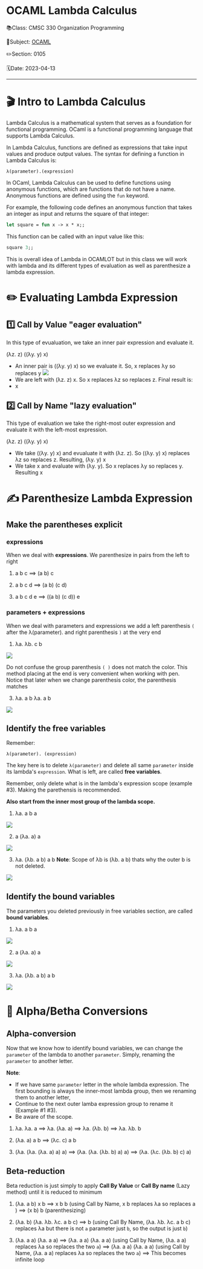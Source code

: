 # OCAML Lambda Calculus

📚Class: CMSC 330 Organization Programming

📘Subject: <a href="https://github.com/lamula21/cheat-sheets/tree/main/Ocaml">OCAML</a>

✏️Section: 0105

🗓️Date: 2023-04-13

---

# 🎬 Intro to Lambda Calculus
Lambda Calculus is a mathematical system that serves as a foundation for functional programming. OCaml is a functional programming language that supports Lambda Calculus.

In Lambda Calculus, functions are defined as expressions that take input values and produce output values. The syntax for defining a function in Lambda Calculus is:
```
λ(parameter).(expression)
```

In OCaml, Lambda Calculus can be used to define functions using anonymous functions, which are functions that do not have a name. Anonymous functions are defined using the `fun` keyword.

For example, the following code defines an anonymous function that takes an integer as input and returns the square of that integer:
```ocaml
let square = fun x -> x * x;;
```

This function can be called with an input value like this:
```ocaml
square 3;;
```

This is overall idea of Lambda in OCAMLOT but in this class we will work with lambda and its different types of evaluation as well as parenthesize a lambda expression.

# ✏️ Evaluating Lambda Expression

## 1️⃣ Call by Value "eager evaluation"

In this type of evualuation, we take an inner pair expression and evaluate it.

(λz. z) ((λy. y) x)
- An inner pair is ((λy. y) x) so we evaluate it. So, x replaces λy so replaces y
![](../Assets/20230416153810.png)
- We are left with (λz. z) x. So x replaces λz so replaces z. Final result is:
- x

## 2️⃣ Call by Name "lazy evaluation"
This type of evaluation we take the right-most outer expression and evaluate it with the left-most expression.

(λz. z) ((λy. y) x) 
- We take ((λy. y) x) and evualuate it with (λz. z). So ((λy. y) x) replaces λz so replaces z. Resulting, (λy. y) x 
- We take x and evaluate with (λy. y). So x replaces λy so replaces y. Resulting x

  
# ✍️ Parenthesize Lambda Expression

## Make the parentheses explicit

### **expressions**
When we deal with **expressions**. We parenthesize in pairs from the left to right
1) a b c
$\implies$ (a b) c

2) a b c d
$\implies$ (a b) (c d)
  
3) a b c d e
$\implies$ ((a b) (c d)) e

### **parameters + expressions**
When we deal with parameters and expressions we add a left parenthesis `(` after the λ(parameter). and right parenthesis `)` at the very end
1) λa. λb. c b

![](../Assets/20230416161822.png)

Do not confuse the group parenthesis `( )` does not match the color. This method placing at the end is very convenient when working with pen. Notice that later when we change parenthesis color, the parenthesis matches

3) λa. a b λa. a b

![](../Assets/20230416161529.png)


## Identify the free variables 
Remember:
```
λ(parameter). (expression)
```

The key here is to delete `λ(parameter)` and delete all same `parameter` inside its lambda's `expression`. What is left, are called **free variables**. 

Remember, only delete what is in the lambda's expression scope (example #3). Making the parethensis is recommended.

**Also start from the inner most group of the lambda scope.**

1) λa. a b a

![](../Assets/20230416163255.png)
  

2) a (λa. a) a

![](../Assets/20230416163331.png)

  

3) λa. (λb. a b) a b
**Note**: Scope of λb is (λb. a b) thats why the outer b is not deleted.

![](../Assets/20230416163423.png)


## Identify the bound variables
The parameters you deleted previously in free variables section, are called **bound variables**.

1) λa. a b a

![](../Assets/20230416163633.png)


2) a (λa. a) a

![](../Assets/20230416163656.png)

3) λa. (λb. a b) a b

![](../Assets/20230416163718.png)


# 🔄 Alpha/Betha Conversions

## Alpha-conversion
Now that we know how to identify bound variables, we can change the `parameter` of the lambda to another `parameter`. Simply, renaming the `parameter` to another letter.

**Note**: 
- If we have same `parameter` letter in the whole lambda expression. The first bounding is always the inner-most lambda group, then we renaming them to another letter,
- Continue to the next outer lamba expression group to rename it (Example #1 #3).
- Be aware of the scope.

1) λa. λa. a
$\implies$ λa. (λa. a)
$\implies$ λa. (λb. b)
$\implies$ λa. λb. b
  

2) (λa. a) a b
$\implies$ (λc. c) a b
   

3) (λa. (λa. (λa. a) a) a)
$\implies$ (λa. (λa. (λb. b) a) a)
$\implies$ (λa. (λc. (λb. b) c) a)


## Beta-reduction
Beta reduction is just simply to apply **Call By Value** or **Call By name** (Lazy method) until it is reduced to minimum

1) (λa. a b) x b
$\implies$ x b b (using Call by Name, x b replaces λa so replaces a )
$\implies$ (x b) b (parenthesizing)

2) (λa. b) (λa. λb. λc. a b c)
$\implies$ b (using Call By Name, (λa. λb. λc. a b c) replaces λa but there is not `a` parameter just `b`, so the output is just `b`)

3) (λa. a a) (λa. a a)
$\implies$ (λa. a a) (λa. a a) (using Call by Name, (λa. a a) replaces  λa so replaces the two `a`)
$\implies$ (λa. a a) (λa. a a) (using Call by Name, (λa. a a) replaces  λa so replaces the two `a`)
$\implies$ This becomes infinite loop
